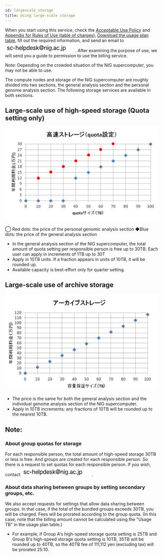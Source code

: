 ```yaml
---
id: largescale_storage
title: Using large-scale storage
---
```


When you start using this service, check the [Acceptable Use Policy](../application/use_policy.md) and [Appendix for Rules of Use (table of charges)](./application/use_policy.md), [Download the usage plan table](./application/resource_extension.md), fill out the required information, and send an email to ![](sc-helpdesk.png). After examining the purpose of use, we will send you a guide to permission to use the billing service.

Note: Depending on the crowded situation of the NIG supercomputer, you may not be able to use.


The compute nodes and storage of the NIG supercomputer are roughly divided into two sections, the general analysis section and the personal genome analysis section. The following storage services are available in both sections.


## Large-scale use of high-speed storage (Quota setting only)



![](storage1.png)



◯ Red dots: the price of the personal genomic analysis section  ◆Blue dots: the price of the general analysis section

- In the general analysis section of the NIG supercomputer, the total amount of quota setting per responsible person is free up to 30TB. Each user can apply in increments of 1TB up to 30T
- Apply in 10TB units. If a fraction appears in units of 10TB, it will be rounded up.
- Available capacity is best-effort only for quarter setting.


## Large-scale use of archive storage

![](storage3_2.png)


- The price is the same for both the general analysis section and the individual genome analysis section of the NIG supercomputer.
- Apply in 10TB increments; any fractions of 10TB will be rounded up to the nearest 10TB.

## Note:

### About group quotas for storage

 For each responsible person, the total amount of high-speed storage 30TB or less is free. And groups are created for each responsible person. So there is a request to set quotas for each responsible person. If you wish, contact ![](sc-helpdesk.png).


### About data sharing between groups by setting secondary groups, etc.

We also accept requests for settings that allow data sharing between groups. In that case, if the total of the bundled groups exceeds 30TB, you will be charged. Fees will be prorated according to the group quota. (In this case, note that the billing amount cannot be calculated using the "Usage TB" in the usage plan table.)

- For example, if Group A's high-speed storage quota setting is 25TB and Group B's high-speed storage quota setting is 10TB, 35TB will be rounded up to 40TB, so the 40TB fee of 111,112 yen (excluding tax) will be prorated 25:10.
